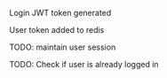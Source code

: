 Login JWT token generated

User token added to redis

TODO: maintain user session 

TODO: Check if user is already logged in 


